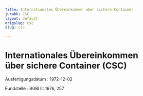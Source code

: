 ```yaml
---
Title: Internationales Übereinkommen über sichere Container
jurabk: CSC
layout: default
origslug: csc
slug: csc

---
```


# Internationales Übereinkommen über sichere Container (CSC)

Ausfertigungsdatum
:   1972-12-02

Fundstelle
:   BGBl II: 1976, 257

